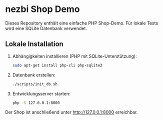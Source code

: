 # nezbi Shop Demo

Dieses Repository enthält eine einfache PHP Shop-Demo. Für lokale Tests wird eine SQLite Datenbank verwendet.

## Lokale Installation

1. Abhängigkeiten installieren (PHP mit SQLite-Unterstützung):
   ```bash
   sudo apt-get install php-cli php-sqlite3
   ```
2. Datenbank erstellen:
   ```bash
   ./scripts/init_db.sh
   ```
3. Entwicklungsserver starten:
   ```bash
   php -S 127.0.0.1:8000
   ```

Der Shop ist anschließend unter <http://127.0.0.1:8000> erreichbar.
